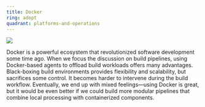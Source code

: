 ```yaml
---
title: Docker
ring: adopt
quadrant: platforms-and-operations
---
```


[![](https://img.shields.io/badge/docker_as_a_service-0c7cba?logo=gitbook&logoColor=000&style=flat)](https://archicionado.com/p/docker-as-a-service/)

Docker is a powerful ecosystem that revolutionized software development some time ago. When we focus the discussion on build pipelines, using Docker-based agents to offload build workloads offers many advantages. Black-boxing build environments provides flexibility and scalability, but sacrifices some control. It becomes harder to intervene during the build workflow. Eventually, we end up with mixed feelings—using Docker is great, but it would be even better if we could build more modular pipelines that combine local processing with containerized components.
